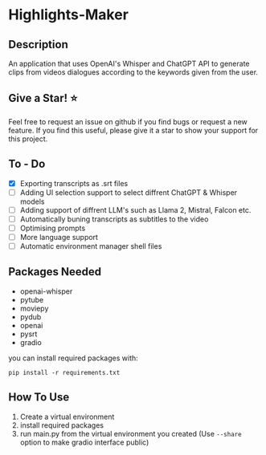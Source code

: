 # Highlights-Maker

## Description

An application that uses OpenAI's Whisper and ChatGPT API to generate clips from videos dialogues according to the keywords given from the user.

## Give a Star! ⭐

Feel free to request an issue on github if you find bugs or request a new feature. 
If you find this useful, please give it a star to show your support for this project.

## To - Do

- [X] Exporting transcripts as .srt files
- [ ] Adding UI selection support to select diffrent ChatGPT & Whisper models
- [ ] Adding support of diffrent LLM's such as Llama 2, Mistral, Falcon etc.
- [ ] Automatically buning transcripts as subtitles to the video
- [ ] Optimising prompts
- [ ] More language support
- [ ] Automatic environment manager shell files

## Packages Needed
- openai-whisper 
- pytube 
- moviepy 
- pydub 
- openai 
- pysrt
- gradio

you can install required packages with:

``` 
pip install -r requirements.txt
```

## How To Use

1) Create a virtual environment
2) install required packages
3) run main.py from the virtual environment you created
(Use `--share` option to make gradio interface public)



